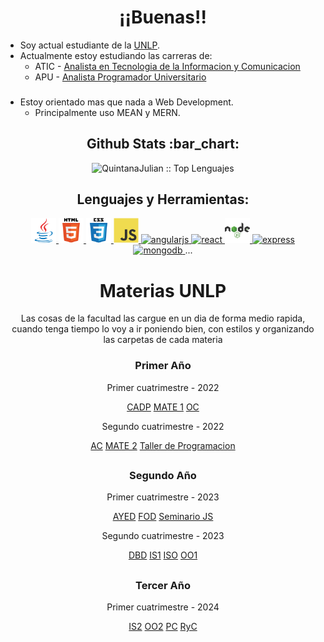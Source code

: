 <H1 align="center">¡¡Buenas!!</H1>

- Soy actual estudiante de la [UNLP](https://www.info.unlp.edu.ar).
- Actualmente estoy estudiando las carreras de:
  -  ATIC	-	[Analista en Tecnologia de la Informacion y Comunicacion](https://www.info.unlp.edu.ar/analista-programador-universitario-plan-2021/)
  -  APU		-	[Analista Programador Universitario](https://www.info.unlp.edu.ar/analista-programador-universitario-plan-2021/)

###
- Estoy orientado mas que nada a Web Development.
  -  Principalmente uso MEAN y MERN.



<h2 align="center">Github Stats :bar_chart:</h2>

<p align="center" height="100px" ><img src="https://github-readme-stats.vercel.app/api/top-langs/?username=QuintanaJulian&langs_count=10&theme=dark&layout=compact" alt="QuintanaJulian :: Top Lenguajes" /></p>


<h2 align="center">Lenguajes y Herramientas:</h2>
<p align="center"> 
	<a href="https://www.java.com" target="_blank" rel="noreferrer"> <img src="https://raw.githubusercontent.com/devicons/devicon/master/icons/java/java-original.svg" alt="java" width="40" height="40"/> </a> 
	<a href="https://www.w3.org/html/" target="_blank" rel="noreferrer"> <img src="https://raw.githubusercontent.com/devicons/devicon/master/icons/html5/html5-original-wordmark.svg" alt="html5" width="40" height="40"/> </a> 
	<a href="https://www.w3schools.com/css/" target="_blank" rel="noreferrer"> <img src="https://raw.githubusercontent.com/devicons/devicon/master/icons/css3/css3-original-wordmark.svg" alt="css3" width="40" height="40"/> </a>   
	<a href="https://developer.mozilla.org/en-US/docs/Web/JavaScript" target="_blank" rel="noreferrer"> <img src="https://raw.githubusercontent.com/devicons/devicon/master/icons/javascript/javascript-original.svg" alt="javascript" width="40" height="40"/> </a> 
	<a href="" target="_blank" rel="noreferrer"> <img src="https://cdn.jsdelivr.net/gh/devicons/devicon@latest/icons/angularjs/angularjs-plain.svg" alt="angularjs" width="40" height="40"/> </a>
	<a href="" target="_blank" rel="noreferrer"> <img src="https://cdn.jsdelivr.net/gh/devicons/devicon@latest/icons/react/react-original-wordmark.svg" alt="react" width="40" height="40"/> </a>
	<a href="https://nodejs.org" target="_blank" rel="noreferrer"> <img src="https://raw.githubusercontent.com/devicons/devicon/master/icons/nodejs/nodejs-original-wordmark.svg" alt="nodejs" width="40" height="40"/> </a>
	<a href="" target="_blank" rel="noreferrer"> <img src="https://cdn.jsdelivr.net/gh/devicons/devicon@latest/icons/express/express-original.svg" alt="express" width="40" height="40"/> </a>
	<a href="" target="_blank" rel="noreferrer"> <img src="https://cdn.jsdelivr.net/gh/devicons/devicon@latest/icons/mongodb/mongodb-original-wordmark.svg" alt="mongodb" width="40" height="40"/> </a>
	<a>...</a>
</p>


<h2> </h2>
<h2> </h2>
<h1 align="center">Materias UNLP</h1>
<p align="center">Las cosas de la facultad las cargue en un dia de forma medio rapida, cuando tenga tiempo lo voy a ir poniendo bien, con estilos y organizando las carpetas de cada materia</p>


<h3 align="center">Primer Año</h3>
<div align="center">
	<p align="center">Primer cuatrimestre - 2022</p>
	<a href="https://github.com/QuintanaJulian/UNLP/tree/main/1er%20a%C3%B1o%20-%202022/1er%20cuatri/CADP%20-%20Conceptos%20de%20Algoritmos%2C%20Datos%20y%20Programas">CADP</a>
	<a href="https://github.com/QuintanaJulian/UNLP/tree/main/1er%20a%C3%B1o%20-%202022/1er%20cuatri/MATE%201%20-%20Matematica%201">MATE 1</a>
	<a href="https://github.com/QuintanaJulian/UNLP/tree/main/1er%20a%C3%B1o%20-%202022/1er%20cuatri/OC%20-%20Organizacion%20de%20Computadoras">OC</a>
 	<p align="center">Segundo cuatrimestre - 2022</p>
	<a href="https://github.com/QuintanaJulian/UNLP/tree/main/1er%20a%C3%B1o%20-%202022/2ndo%20cuatri/AC%20-%20Arquitectura%20de%20Computadoras">AC</a>
	<a href="https://github.com/QuintanaJulian/UNLP/tree/main/1er%20a%C3%B1o%20-%202022/2ndo%20cuatri/MATE%202%20-%20Matematica%202">MATE 2</a>
	<a href="https://github.com/QuintanaJulian/UNLP/tree/main/1er%20a%C3%B1o%20-%202022/2ndo%20cuatri/Taller%20de%20Programacion">Taller de Programacion</a>
</div>
<h2></h2>
<h3 align="center">Segundo Año</h3>
<div align="center">
	<p align="center">Primer cuatrimestre - 2023</p>
	<a href="https://github.com/QuintanaJulian/UNLP/tree/main/2ndo%20a%C3%B1o%20-%202023/1er%20cuatri/AyED%20-%20Algoritmos%20y%20Estucturas%20de%20Datos">AYED</a>
	<a href="https://github.com/QuintanaJulian/UNLP/tree/main/2ndo%20a%C3%B1o%20-%202023/1er%20cuatri/FOD%20-%20Fundamentos%20de%20Organizacion%20de%20Datos">FOD</a>
	<a href="https://github.com/QuintanaJulian/UNLP/tree/main/2ndo%20a%C3%B1o%20-%202023/1er%20cuatri/Seminario%20JS%20-%20JavaScript">Seminario JS</a>
 	<p align="center">Segundo cuatrimestre - 2023</p>
	<a href="https://github.com/QuintanaJulian/UNLP/tree/main/2ndo%20a%C3%B1o%20-%202023/2ndo%20cuatri/DBD%20-%20Desarollo%20de%20Base%20de%20Datos">DBD</a>
	<a href="https://github.com/QuintanaJulian/UNLP/tree/main/2ndo%20a%C3%B1o%20-%202023/2ndo%20cuatri/IS1%20-%20Ingenieria%20Software%201">IS1</a>
	<a href="https://github.com/QuintanaJulian/UNLP/tree/main/2ndo%20a%C3%B1o%20-%202023/2ndo%20cuatri/ISO%20-%20Introduccion%20a%20Sistemas%20Operativos">ISO</a>
	<a href="https://github.com/QuintanaJulian/UNLP/tree/main/2ndo%20a%C3%B1o%20-%202023/2ndo%20cuatri/OO1%20-%20Orientacion%20a%20Objetos%201">OO1</a>
</div>

<h2></h2>
<h3 align="center">Tercer Año</h3>
<div align="center">
	<p align="center">Primer cuatrimestre - 2024</p>
	<a href="https://github.com/QuintanaJulian/UNLP/tree/main/3er%20a%C3%B1o%20-%202024/1er%20cuatri/IS2%20-%20Ingenieria%20de%20Software%202">IS2</a>
	<a href="https://github.com/QuintanaJulian/UNLP/tree/main/3er%20a%C3%B1o%20-%202024/1er%20cuatri/OO2%20-%20Orientacion%20a%20Objetos">OO2</a>
	<a href="https://github.com/QuintanaJulian/UNLP/tree/main/3er%20a%C3%B1o%20-%202024/1er%20cuatri/PC%20-%20Programacion%20Concurrente">PC</a>
	<a href="https://github.com/QuintanaJulian/UNLP/tree/main/3er%20a%C3%B1o%20-%202024/1er%20cuatri/RyC%20-%20Redes%20y%20Comunicacion">RyC</a>
</div>

